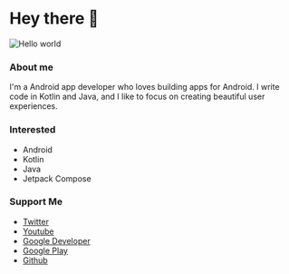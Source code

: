# Hey there :wave:

<img src="https://github.com/amitthecoders/amitthecoders/blob/main/resources/banner.png" alt="Hello world">


### About me

I'm a Android app developer who loves building apps for Android. I write code in Kotlin and Java, and I like to focus on creating beautiful user experiences. 

### Interested

- Android
- Kotlin
- Java
- Jetpack Compose

### Support Me

- [Twitter](https://twitter.com/amitthecoder_)
- [Youtube](https://www.youtube.com/@amitthecoder)
- [Google Developer](https://g.dev/amitthecoder)
- [Google Play](https://play.google.com/store/apps/dev?id=8173184158513909416)
- [Github](https://github.com/amitthecoder)

